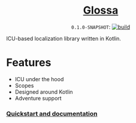 <div align="center">

<!--<a href="https://aecsocket.github.io/glossa"><img src="banner.png" width="1024" alt="Glossa banner" /></a>-->

# [Glossa](https://aecsocket.github.io/glossa)

`0.1.0-SNAPSHOT`:
[![build](https://github.com/aecsocket/glossa/actions/workflows/build.yml/badge.svg)](https://github.com/aecsocket/glossa/actions/workflows/build.yml)

</div>

ICU-based localization library written in Kotlin.

# Features

* ICU under the hood
* Scopes
* Designed around Kotlin
* Adventure support

### [Quickstart and documentation](https://aecsocket.github.io/glossa)
